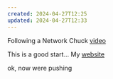 ```yaml
---
created: 2024-04-27T12:25
updated: 2024-04-27T12:33
---
```






Following a Network Chuck [video](https://www.youtube.com/watch?v=EXfFBEuCAr0)

This is a good start...
My [website](https://jayfirns.github.io/webserver/)



ok, now were pushing